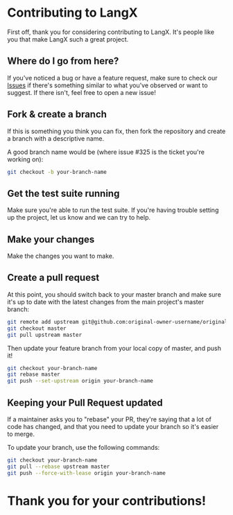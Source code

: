 # Contributing to LangX 

First off, thank you for considering contributing to LangX. It's people like you that make LangX such a great project.

## Where do I go from here?

If you've noticed a bug or have a feature request, make sure to check our [Issues](https://github.com/langxapp/langx/issues) if there's something similar to what you've observed or want to suggest. If there isn't, feel free to open a new issue!

## Fork & create a branch

If this is something you think you can fix, then fork the repository and create a branch with a descriptive name.

A good branch name would be (where issue #325 is the ticket you're working on):

```bash
git checkout -b your-branch-name
```

## Get the test suite running

Make sure you're able to run the test suite. If you're having trouble setting up the project, let us know and we can try to help.

## Make your changes

Make the changes you want to make.

## Create a pull request

At this point, you should switch back to your master branch and make sure it's up to date with the latest changes from the main project's master branch:

```bash
git remote add upstream git@github.com:original-owner-username/original-repository.git
git checkout master
git pull upstream master
```

Then update your feature branch from your local copy of master, and push it!

```bash
git checkout your-branch-name
git rebase master
git push --set-upstream origin your-branch-name
```

## Keeping your Pull Request updated

If a maintainer asks you to "rebase" your PR, they're saying that a lot of code has changed, and that you need to update your branch so it's easier to merge.

To update your branch, use the following commands:

```bash
git checkout your-branch-name
git pull --rebase upstream master
git push --force-with-lease origin your-branch-name
```

# Thank you for your contributions!
